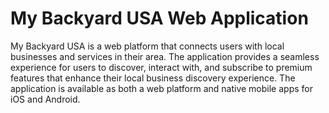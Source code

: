 # My Backyard USA Web Application

My Backyard USA is a web platform that connects users with local businesses and services in their area. The application provides a seamless experience for users to discover, interact with, and subscribe to premium features that enhance their local business discovery experience. The application is available as both a web platform and native mobile apps for iOS and Android.
